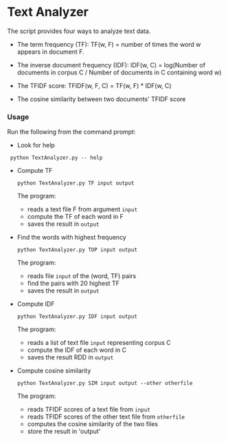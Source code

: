 # **Text Analyzer**

The script provides four ways to analyze text data.

- The term frequency (TF):
  TF(w, F) = number of times the word w appears in document F.

-  The inverse document frequency (IDF):
    IDF(w, C) = log(Number of documents in corpus C / Number of documents in C containing word w)

- The TFIDF score:
  TFIDF(w, F, C) = TF(w, F) * IDF(w, C)

- The cosine similarity between two documents' TFIDF score

### **Usage**

Run the following from the command prompt:


- Look for help

 ```
  python TextAnalyzer.py -- help
 ```

- Compute TF
  ```
  python TextAnalyzer.py TF input output
  ```
  The program:
  - reads a text file F from argument `input`
  - compute the TF of each word in F
  - saves the result in `output`

- Find the words with highest frequency
  ```
  python TextAnalyzer.py TOP input output
  ```
  The program:
  - reads file `input`  of  the  (word, TF) pairs
  - find the pairs with 20 highest TF
  - saves the result in `output`

- Compute IDF
  ```
  python TextAnalyzer.py IDF input output
  ```
  The program:
  - reads a list of text file `input` representing corpus C
  - compute the IDF of each word in C
  - saves the result RDD in `output`

- Compute cosine similarity
  ```
  python TextAnalyzer.py SIM input output --other otherfile
  ```
  The program:
  - reads TFIDF scores of a text file from `input`
  - reads TFIDF scores of the other text file from `otherfile`
  - computes the cosine similarity of the two files
  - store the result in 'output'

